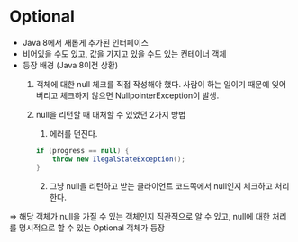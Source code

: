 # Optional

- Java 8에서 새롭게 추가된 인터페이스
- 비어있을 수도 있고, 값을 가지고 있을 수도 있는 컨테이너 객체
- 등장 배경 (Java 8이전 상황)
    1. 객체에 대한 null 체크를 직접 작성해야 했다. 사람이 하는 일이기 때문에 잊어버리고 체크하지 않으면 NullpointerException이 발생.
    2. null을 리턴할 때 대처할 수 있었던 2가지 방법
        
        1) 에러를 던진다.
        
        ```java
        if (progress == null) {
        	throw new IlegalStateException();
        }
        ```
        
        2) 그냥 null을 리턴하고 받는 클라이언트 코드쪽에서 null인지 체크하고 처리한다.
        

⇒ 해당 객체가 null을 가질 수 있는 객체인지 직관적으로 알 수 있고, null에 대한 처리를 명시적으로 할 수 있는 Optional 객체가 등장